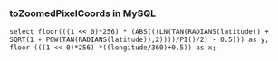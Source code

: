 ### toZoomedPixelCoords in MySQL ###

```
select floor(((1 << 0)*256) * (ABS(((LN(TAN(RADIANS(latitude)) + SQRT(1 + POW(TAN(RADIANS(latitude)),2))))/PI()/2) - 0.5))) as y,
floor (((1 << 0)*256) *((longitude/360)+0.5)) as x;
```